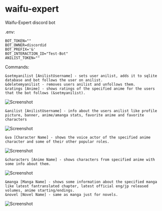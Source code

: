 # waifu-expert
Waifu-Expert discord bot


.env:
```
BOT_TOKEN=""
BOT_OWNER=discordid
BOT_PREFIX='&'
BOT_INTERACTION_ID="Test-Bot"
ANILIST_TOKEN=""
```

Commands:
```
&setmyanilist [AnilistUsername] - sets user anilist, adds it to sqlite database and bot follows the user on anilist.
&deletemyanilist - removes users anilist and unfollows them.
&ratings [Anime] - shows ratings of the specified anime for the users that the bot follows (&setmyanilist).
```
![Screenshot](https://i.imgur.com/15qv8T1.png)

```
&anilist [AnilistUsername] - info about the users anilist like profile picture, banner, anime/amanga stats, favorite anime and favorite characters
```
![Screenshot](https://i.imgur.com/2IKUmpO.png)

```
&va [Character Name] - shows the voice actor of the specified anime character and some of their other popular roles.
```
![Screenshot](https://i.imgur.com/46zoi5X.png)
```
&characters [Anime Name] - shows characters from specified anime with some info about them.
```
![Screenshot](https://i.imgur.com/5eYlirY.png)
```
&manga [Manga Name] - shows some information about the specified manga like latest fantranslated chapter, latest official eng/jp released volumes, anime starting/endings.
&novel [Novel Name] - same as manga just for novels.
```
![Screenshot](https://i.imgur.com/rZ5OTyc.png)



